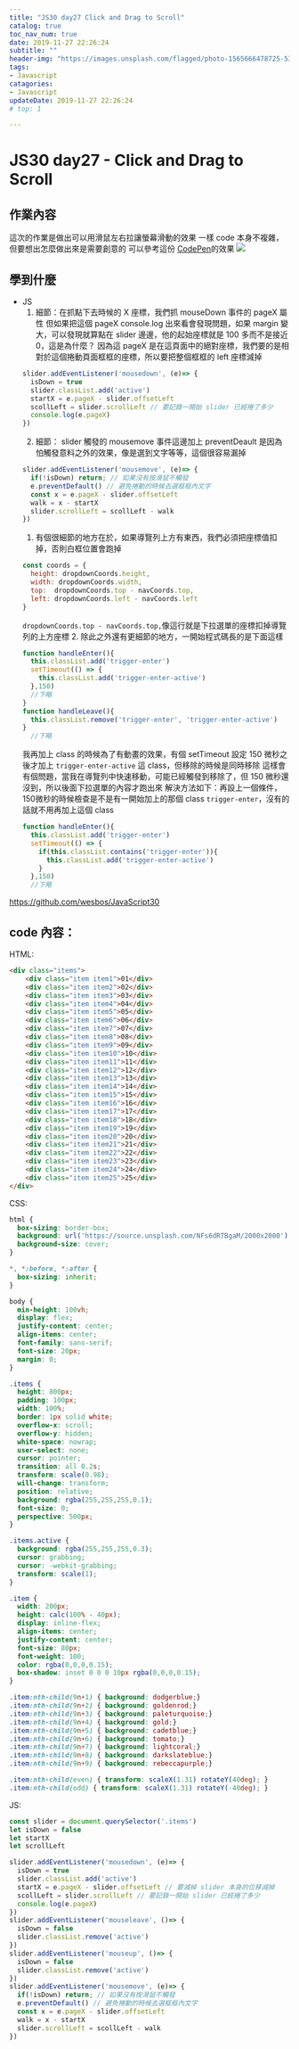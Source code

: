 ```yaml
---
title: "JS30 day27 Click and Drag to Scroll"
catalog: true
toc_nav_num: true
date: 2019-11-27 22:26:24
subtitle: ""
header-img: "https://images.unsplash.com/flagged/photo-1565666478725-5358cca4d572?ixlib=rb-1.2.1&ixid=eyJhcHBfaWQiOjEyMDd9&auto=format&fit=crop&w=1950&q=80"
tags:
- Javascript
catagories:
- Javascript
updateDate: 2019-11-27 22:26:24
# top: 1

---
```

# JS30 day27 - Click and Drag to Scroll

## 作業內容

這次的作業是做出可以用滑鼠左右拉讓螢幕滑動的效果
一樣 code 本身不複雜，但要想出怎麼做出來是需要創意的
可以參考這份 [CodePen](https://codepen.io/gbvjpsln/pen/BaaXwxe)的效果
![](https://i.imgur.com/kDwMfgR.jpg)
## 學到什麼
- JS
  1. 細節：在抓點下去時候的 X 座標，我們抓 mouseDown 事件的 pageX 屬性
  但如果把這個 pageX console.log 出來看會發現問題，如果 margin 變大，可以發現就算點在 slider 邊邊，他的起始座標就是 100 多而不是接近0，這是為什麼？
  因為這 pageX 是在這頁面中的絕對座標，我們要的是相對於這個捲動頁面框框的座標，所以要把整個框框的 left 座標減掉
  ```js
  slider.addEventListener('mousedown', (e)=> {
    isDown = true
    slider.classList.add('active')
    startX = e.pageX - slider.offsetLeft
    scollLeft = slider.scrollLeft // 要記錄一開始 slider 已經捲了多少
    console.log(e.pageX)
  })
  ```
  2. 細節： slider 觸發的 mousemove 事件這邊加上 preventDeault 是因為怕觸發意料之外的效果，像是選到文字等等，這個很容易漏掉
  ```js
  slider.addEventListener('mousemove', (e)=> {
    if(!isDown) return; // 如果沒有按滑鼠不觸發
    e.preventDefault() // 避免捲動的時候去選框框內文字
    const x = e.pageX - slider.offsetLeft
    walk = x - startX
    slider.scrollLeft = scollLeft - walk
  })
  ```
  1. 有個很細節的地方在於，如果導覽列上方有東西，我們必須把座標值扣掉，否則白框位置會跑掉
  ```js
  const coords = {
    height: dropdownCoords.height,
    width: dropdownCoords.width,
    top:  dropdownCoords.top - navCoords.top,
    left: dropdownCoords.left - navCoords.left
  }
  ```
  `dropdownCoords.top - navCoords.top,`像這行就是下拉選單的座標扣掉導覽列的上方座標
  2. 除此之外還有更細節的地方，一開始程式碼長的是下面這樣
  ```js
  function handleEnter(){
    this.classList.add('trigger-enter')
    setTimeout(() => {
      this.classList.add('trigger-enter-active')
    },150)
    //下略
  }
  function handleLeave(){
    this.classList.remove('trigger-enter', 'trigger-enter-active')
  }
    //下略
  ```
  我再加上 class 的時候為了有動畫的效果，有個 setTimeout 設定 150 微秒之後才加上 `trigger-enter-active` 這 class，但移除的時候是同時移除
  這樣會有個問題，當我在導覽列中快速移動，可能已經觸發到移除了，但 150 微秒還沒到，所以後面下拉選單的內容才跑出來
  解決方法如下：再設上一個條件，150微秒的時候檢查是不是有一開始加上的那個 class `trigger-enter`，沒有的話就不用再加上這個 class
  ```js
  function handleEnter(){
    this.classList.add('trigger-enter')
    setTimeout(() => {
      if(this.classList.contains('trigger-enter')){
        this.classList.add('trigger-enter-active')
      }
    },150)
    //下略
  ```

https://github.com/wesbos/JavaScript30

## code 內容：
HTML:
```html
<div class="items">
    <div class="item item1">01</div>
    <div class="item item2">02</div>
    <div class="item item3">03</div>
    <div class="item item4">04</div>
    <div class="item item5">05</div>
    <div class="item item6">06</div>
    <div class="item item7">07</div>
    <div class="item item8">08</div>
    <div class="item item9">09</div>
    <div class="item item10">10</div>
    <div class="item item11">11</div>
    <div class="item item12">12</div>
    <div class="item item13">13</div>
    <div class="item item14">14</div>
    <div class="item item15">15</div>
    <div class="item item16">16</div>
    <div class="item item17">17</div>
    <div class="item item18">18</div>
    <div class="item item19">19</div>
    <div class="item item20">20</div>
    <div class="item item21">21</div>
    <div class="item item22">22</div>
    <div class="item item23">23</div>
    <div class="item item24">24</div>
    <div class="item item25">25</div>
</div>
```
CSS:
```css
html {
  box-sizing: border-box;
  background: url('https://source.unsplash.com/NFs6dRTBgaM/2000x2000') fixed;
  background-size: cover;
}

*, *:before, *:after {
  box-sizing: inherit;
}

body {
  min-height: 100vh;
  display: flex;
  justify-content: center;
  align-items: center;
  font-family: sans-serif;
  font-size: 20px;
  margin: 0;
}

.items {
  height: 800px;
  padding: 100px;
  width: 100%;
  border: 1px solid white;
  overflow-x: scroll;
  overflow-y: hidden;
  white-space: nowrap;
  user-select: none;
  cursor: pointer;
  transition: all 0.2s;
  transform: scale(0.98);
  will-change: transform;
  position: relative;
  background: rgba(255,255,255,0.1);
  font-size: 0;
  perspective: 500px;
}

.items.active {
  background: rgba(255,255,255,0.3);
  cursor: grabbing;
  cursor: -webkit-grabbing;
  transform: scale(1);
}

.item {
  width: 200px;
  height: calc(100% - 40px);
  display: inline-flex;
  align-items: center;
  justify-content: center;
  font-size: 80px;
  font-weight: 100;
  color: rgba(0,0,0,0.15);
  box-shadow: inset 0 0 0 10px rgba(0,0,0,0.15);
}

.item:nth-child(9n+1) { background: dodgerblue;}
.item:nth-child(9n+2) { background: goldenrod;}
.item:nth-child(9n+3) { background: paleturquoise;}
.item:nth-child(9n+4) { background: gold;}
.item:nth-child(9n+5) { background: cadetblue;}
.item:nth-child(9n+6) { background: tomato;}
.item:nth-child(9n+7) { background: lightcoral;}
.item:nth-child(9n+8) { background: darkslateblue;}
.item:nth-child(9n+9) { background: rebeccapurple;}

.item:nth-child(even) { transform: scaleX(1.31) rotateY(40deg); }
.item:nth-child(odd) { transform: scaleX(1.31) rotateY(-40deg); }

```
JS:
```js
const slider = document.querySelector('.items')
let isDown = false
let startX
let scrollLeft

slider.addEventListener('mousedown', (e)=> {
  isDown = true
  slider.classList.add('active')
  startX = e.pageX - slider.offsetLeft // 要減掉 slider 本身的位移減掉
  scollLeft = slider.scrollLeft // 要記錄一開始 slider 已經捲了多少
  console.log(e.pageX)
})
slider.addEventListener('mouseleave', ()=> {
  isDown = false
  slider.classList.remove('active')
})
slider.addEventListener('mouseup', ()=> {
  isDown = false
  slider.classList.remove('active')
})
slider.addEventListener('mousemove', (e)=> {
  if(!isDown) return; // 如果沒有按滑鼠不觸發
  e.preventDefault() // 避免捲動的時候去選框框內文字
  const x = e.pageX - slider.offsetLeft
  walk = x - startX
  slider.scrollLeft = scollLeft - walk
})
```